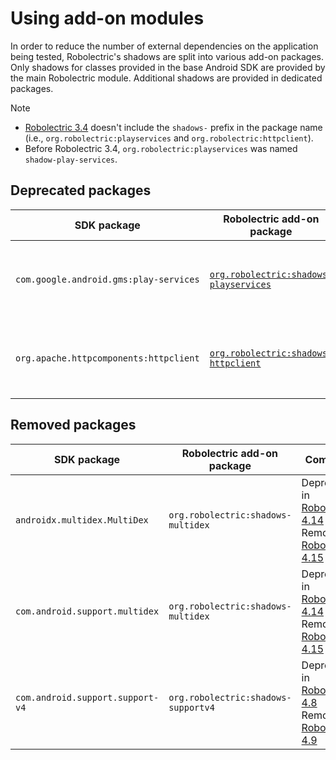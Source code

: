 # Using add-on modules

In order to reduce the number of external dependencies on the application being tested,
Robolectric's shadows are split into various add-on packages. Only shadows for classes provided in
the base Android SDK are provided by the main Robolectric module. Additional shadows are provided in
dedicated packages.

> [!NOTE]
>
> - [Robolectric 3.4][robolectric-3.4-release] doesn't include the `shadows-` prefix in the package
    name (i.e., `org.robolectric:playservices` and `org.robolectric:httpclient`).
> - Before Robolectric 3.4, `org.robolectric:playservices` was named `shadow-play-services`.

## Deprecated packages

| SDK package                            | Robolectric add-on package                                            | Javadoc                                 | Comment                                                                     |
|----------------------------------------|-----------------------------------------------------------------------|-----------------------------------------|-----------------------------------------------------------------------------|
| `com.google.android.gms:play-services` | [`org.robolectric:shadows-playservices`][shadows-playservices-source] | [Javadoc][shadows-playservices-javadoc] | This package was deprecated in [Robolectric 4.15][robolectric-4.15-release] |
| `org.apache.httpcomponents:httpclient` | [`org.robolectric:shadows-httpclient`][shadows-httpclient-source]     | [Javadoc][shadows-httpclient-javadoc]   | These shadows are only provided for legacy compatibility.                   |

## Removed packages

<!-- markdownlint-disable MD033 -->
| SDK package                      | Robolectric add-on package          | Comment                                                                                                                |
|----------------------------------|-------------------------------------|------------------------------------------------------------------------------------------------------------------------|
| `androidx.multidex.MultiDex`     | `org.robolectric:shadows-multidex`  | Deprecated in [Robolectric 4.14][robolectric-4.14-release]<br/>Removed in [Robolectric 4.15][robolectric-4.15-release] |
| `com.android.support.multidex`   | `org.robolectric:shadows-multidex`  | Deprecated in [Robolectric 4.14][robolectric-4.14-release]<br/>Removed in [Robolectric 4.15][robolectric-4.15-release] |
| `com.android.support.support-v4` | `org.robolectric:shadows-supportv4` | Deprecated in [Robolectric 4.8][robolectric-4.8-release]<br/>Removed in [Robolectric 4.9][robolectric-4.9-release]     |

[robolectric-3.4-release]: https://github.com/robolectric/robolectric/releases/tag/robolectric-3.4
[robolectric-4.8-release]: https://github.com/robolectric/robolectric/releases/tag/robolectric-4.8
[robolectric-4.9-release]: https://github.com/robolectric/robolectric/releases/tag/robolectric-4.9
[robolectric-4.14-release]: https://github.com/robolectric/robolectric/releases/tag/robolectric-4.14
[robolectric-4.15-release]: https://github.com/robolectric/robolectric/releases/tag/robolectric-4.15
[shadows-httpclient-javadoc]: javadoc/latest/org/robolectric/shadows/httpclient/package-summary.html
[shadows-httpclient-source]: https://github.com/robolectric/robolectric/tree/master/shadows/httpclient
[shadows-playservices-javadoc]: javadoc/latest/org/robolectric/shadows/gms/package-summary.html
[shadows-playservices-source]: https://github.com/robolectric/robolectric/tree/master/shadows/playservices
